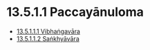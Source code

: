 # 13.5.1.1 Paccayānuloma

* [13.5.1.1.1 Vibhaṅgavāra](13.5.1.1/13.5.1.1.1.md)
* [13.5.1.1.2 Saṅkhyāvāra](13.5.1.1/13.5.1.1.2.md)
